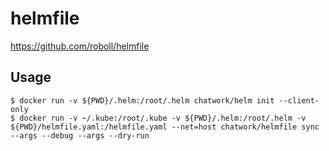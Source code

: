 # helmfile

https://github.com/roboll/helmfile

## Usage

```
$ docker run -v ${PWD}/.helm:/root/.helm chatwork/helm init --client-only
$ docker run -v ~/.kube:/root/.kube -v ${PWD}/.helm:/root/.helm -v ${PWD}/helmfile.yaml:/helmfile.yaml --net=host chatwork/helmfile sync --args --debug --args --dry-run
```
